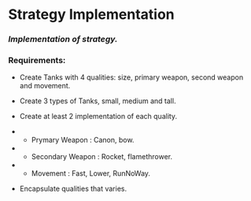 # Strategy Implementation

### _Implementation of strategy._

### **Requirements:**
* Create Tanks with 4 qualities: size, primary weapon, second weapon and movement.
* Create 3 types of Tanks, small, medium and tall.
* Create at least 2 implementation of each quality.

* * Prymary Weapon : Canon, bow.
* * Secondary Weapon : Rocket, flamethrower.
* * Movement : Fast, Lower, RunNoWay.
* Encapsulate qualities that varies. 

<!-- #### Requirements diagram: -->
 <!-- ![](assets/EncapsuateWhatVaries.png) -->


